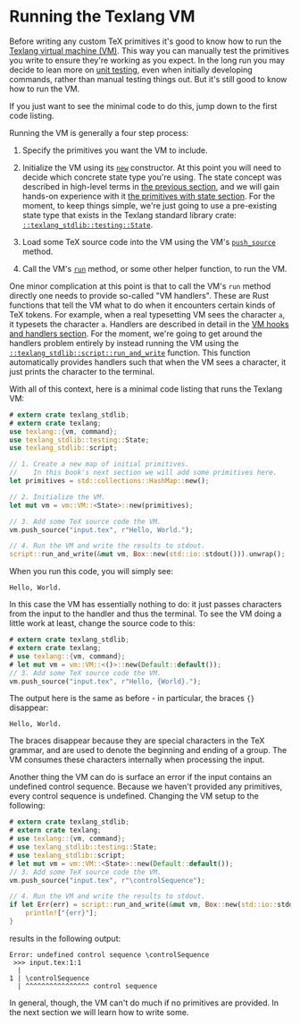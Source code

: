 # Running the Texlang VM

Before writing any custom TeX primitives it's good to know how to run the
    [Texlang virtual machine (VM)](https://docs.rs/texlang/latest/texlang/vm/index.html).
This way you can manually test the primitives you write
    to ensure they're working as you expect.
In the long run you may decide to lean more
    on [unit testing](unit-testing.md), even when initially developing commands,
    rather than manual testing things out.
But it's still good to know how to run the VM.

If you just want to see the minimal code to do this, jump down to the first code listing.

Running the VM is generally a four step process:

1. Specify the primitives you want the VM to include.

1. Initialize the VM using its [`new`](https://docs.rs/texlang/latest/texlang/vm/struct.VM.html#method.new) constructor.
    At this point you will need to decide which concrete state type you're using.
    The state concept was described in high-level terms in 
        [the previous section](introduction.md), and we will gain hands-on experience with it
        [the primitives with state section](stateful-primtives.md).
    For the moment, to keep things simple, we're just going to use a
        pre-existing state type that exists in the Texlang standard library crate:
        [`::texlang_stdlib::testing::State`](https://docs.rs/texlang-stdlib/latest/texlang_stdlib/testing/struct.State.html).

1. Load some TeX source code into the VM using the VM's [`push_source`](https://docs.rs/texlang/latest/texlang/vm/struct.VM.html#method.push_source) method.

1. Call the VM's [`run`](https://docs.rs/texlang/latest/texlang/vm/struct.VM.html#method.run) method, or some other helper function, to run the VM.

One minor complication at this point is that to call the VM's `run` method directly
    one needs to provide so-called "VM handlers".
These are Rust functions that tell the VM what to do when it encounters certain
    kinds of TeX tokens.
For example, when a real typesetting VM sees the character `a`,
    it typesets the character `a`.
Handlers are described in detail in the [VM hooks and handlers section](hooks-and-handlers.md).
For the moment, we're going to get around the handlers problem entirely
    by instead running the VM using the [`::texlang_stdlib::script::run_and_write`](https://docs.rs/texlang-stdlib/latest/texlang_stdlib/script/fn.run_and_write.html) function.
This function automatically provides handlers such that when the VM sees a character,
    it just prints the character to the terminal.

With all of this context,
    here is a minimal code listing that runs the Texlang VM:

```rust
# extern crate texlang_stdlib;
# extern crate texlang;
use texlang::{vm, command};
use texlang_stdlib::testing::State;
use texlang_stdlib::script;

// 1. Create a new map of initial primitives.
//    In this book's next section we will add some primitives here.
let primitives = std::collections::HashMap::new();

// 2. Initialize the VM.
let mut vm = vm::VM::<State>::new(primitives);

// 3. Add some TeX source code the VM.
vm.push_source("input.tex", r"Hello, World.");

// 4. Run the VM and write the results to stdout.
script::run_and_write(&mut vm, Box::new(std::io::stdout())).unwrap();
```

When you run this code, you will simply see:

```text
Hello, World.
```

In this case the VM has essentially nothing to do:
    it just passes characters from the input to the handler and thus the terminal.
To see the VM doing a little work at least, change the source code to this:

```rust
# extern crate texlang_stdlib;
# extern crate texlang;
# use texlang::{vm, command};
# let mut vm = vm::VM::<()>::new(Default::default());
// 3. Add some TeX source code the VM.
vm.push_source("input.tex", r"Hello, {World}.");
```

The output here is the same as before - in particular, the braces `{}` disappear:

```text
Hello, World.
```

The braces disappear because they are special characters in the TeX grammar,
    and are used to denote the beginning and ending of a group.
The VM consumes these characters internally when processing the input.

Another thing the VM can do is surface an error if the input contains an undefined control sequence.
Because we haven't provided any primitives, every control sequence is undefined.
Changing the VM setup to the following:

```rust
# extern crate texlang_stdlib;
# extern crate texlang;
# use texlang::{vm, command};
# use texlang_stdlib::testing::State;
# use texlang_stdlib::script;
# let mut vm = vm::VM::<State>::new(Default::default());
// 3. Add some TeX source code the VM.
vm.push_source("input.tex", r"\controlSequence");

// 4. Run the VM and write the results to stdout.
if let Err(err) = script::run_and_write(&mut vm, Box::new(std::io::stdout())){
    println!["{err}"];
}
```

results in the following output:

```text
Error: undefined control sequence \controlSequence
 >>> input.tex:1:1
  | 
1 | \controlSequence
  | ^^^^^^^^^^^^^^^^ control sequence
```

In general, though, the VM can't do much if no primitives are provided.
In the next section we will learn how to write some.
